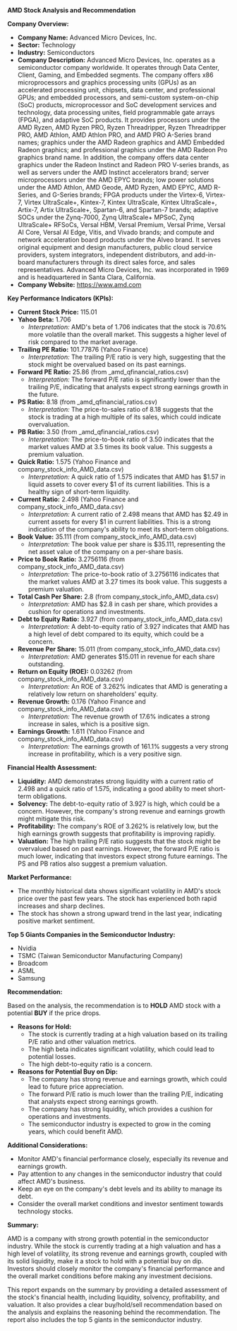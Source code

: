 **AMD Stock Analysis and Recommendation**

**Company Overview:**
*   **Company Name:** Advanced Micro Devices, Inc.
*   **Sector:** Technology
*   **Industry:** Semiconductors
*   **Company Description:** Advanced Micro Devices, Inc. operates as a semiconductor company worldwide. It operates through Data Center, Client, Gaming, and Embedded segments. The company offers x86 microprocessors and graphics processing units (GPUs) as an accelerated processing unit, chipsets, data center, and professional GPUs; and embedded processors, and semi-custom system-on-chip (SoC) products, microprocessor and SoC development services and technology, data processing unites, field programmable gate arrays (FPGA), and adaptive SoC products. It provides processors under the AMD Ryzen, AMD Ryzen PRO, Ryzen Threadripper, Ryzen Threadripper PRO, AMD Athlon, AMD Athlon PRO, and AMD PRO A-Series brand names; graphics under the AMD Radeon graphics and AMD Embedded Radeon graphics; and professional graphics under the AMD Radeon Pro graphics brand name. In addition, the company offers data center graphics under the Radeon Instinct and Radeon PRO V-series brands, as well as servers under the AMD Instinct accelerators brand; server microprocessors under the AMD EPYC brands; low power solutions under the AMD Athlon, AMD Geode, AMD Ryzen, AMD EPYC, AMD R-Series, and G-Series brands; FPGA products under the Virtex-6, Virtex-7, Virtex UltraScale+, Kintex-7, Kintex UltraScale, Kintex UltraScale+, Artix-7, Artix UltraScale+, Spartan-6, and Spartan-7 brands; adaptive SOCs under the Zynq-7000, Zynq UltraScale+ MPSoC, Zynq UltraScale+ RFSoCs, Versal HBM, Versal Premium, Versal Prime, Versal AI Core, Versal AI Edge, Vitis, and Vivado brands; and compute and network acceleration board products under the Alveo brand. It serves original equipment and design manufacturers, public cloud service providers, system integrators, independent distributors, and add-in-board manufacturers through its direct sales force, and sales representatives. Advanced Micro Devices, Inc. was incorporated in 1969 and is headquartered in Santa Clara, California.
*   **Company Website:** https://www.amd.com

**Key Performance Indicators (KPIs):**

*   **Current Stock Price:** 115.01
*   **Yahoo Beta:** 1.706
    *   *Interpretation:* AMD's beta of 1.706 indicates that the stock is 70.6% more volatile than the overall market. This suggests a higher level of risk compared to the market average.
*   **Trailing PE Ratio:** 101.77876 (Yahoo Finance)
    *   *Interpretation:* The trailing P/E ratio is very high, suggesting that the stock might be overvalued based on its past earnings.
*   **Forward PE Ratio:** 25.86 (from _amd_qfinancial_ratios.csv)
    *   *Interpretation:* The forward P/E ratio is significantly lower than the trailing P/E, indicating that analysts expect strong earnings growth in the future.
*  **PS Ratio:** 8.18 (from _amd_qfinancial_ratios.csv)
    *   *Interpretation:* The price-to-sales ratio of 8.18 suggests that the stock is trading at a high multiple of its sales, which could indicate overvaluation.
*   **PB Ratio:** 3.50 (from _amd_qfinancial_ratios.csv)
    *   *Interpretation:* The price-to-book ratio of 3.50 indicates that the market values AMD at 3.5 times its book value. This suggests a premium valuation.
*   **Quick Ratio:** 1.575 (Yahoo Finance and company_stock_info_AMD_data.csv)
    *   *Interpretation:* A quick ratio of 1.575 indicates that AMD has $1.57 in liquid assets to cover every $1 of its current liabilities. This is a healthy sign of short-term liquidity.
*   **Current Ratio:** 2.498 (Yahoo Finance and company_stock_info_AMD_data.csv)
    *   *Interpretation:* A current ratio of 2.498 means that AMD has $2.49 in current assets for every $1 in current liabilities. This is a strong indication of the company's ability to meet its short-term obligations.
*   **Book Value:** 35.111 (from company_stock_info_AMD_data.csv)
    *   *Interpretation:* The book value per share is $35.111, representing the net asset value of the company on a per-share basis.
*   **Price to Book Ratio:** 3.2756116 (from company_stock_info_AMD_data.csv)
    *   *Interpretation:* The price-to-book ratio of 3.2756116 indicates that the market values AMD at 3.27 times its book value. This suggests a premium valuation.
*   **Total Cash Per Share:** 2.8 (from company_stock_info_AMD_data.csv)
    *   *Interpretation:* AMD has $2.8 in cash per share, which provides a cushion for operations and investments.
*   **Debt to Equity Ratio:** 3.927 (from company_stock_info_AMD_data.csv)
    *   *Interpretation:* A debt-to-equity ratio of 3.927 indicates that AMD has a high level of debt compared to its equity, which could be a concern.
*   **Revenue Per Share:** 15.011 (from company_stock_info_AMD_data.csv)
    *   *Interpretation:* AMD generates $15.011 in revenue for each share outstanding.
*   **Return on Equity (ROE):** 0.03262 (from company_stock_info_AMD_data.csv)
    *   *Interpretation:* An ROE of 3.262% indicates that AMD is generating a relatively low return on shareholders' equity.
*   **Revenue Growth:** 0.176 (Yahoo Finance and company_stock_info_AMD_data.csv)
    *   *Interpretation:* The revenue growth of 17.6% indicates a strong increase in sales, which is a positive sign.
*   **Earnings Growth:** 1.611 (Yahoo Finance and company_stock_info_AMD_data.csv)
    *   *Interpretation:* The earnings growth of 161.1% suggests a very strong increase in profitability, which is a very positive sign.

**Financial Health Assessment:**

*   **Liquidity:** AMD demonstrates strong liquidity with a current ratio of 2.498 and a quick ratio of 1.575, indicating a good ability to meet short-term obligations.
*   **Solvency:** The debt-to-equity ratio of 3.927 is high, which could be a concern. However, the company's strong revenue and earnings growth might mitigate this risk.
*   **Profitability:** The company's ROE of 3.262% is relatively low, but the high earnings growth suggests that profitability is improving rapidly.
*   **Valuation:** The high trailing P/E ratio suggests that the stock might be overvalued based on past earnings. However, the forward P/E ratio is much lower, indicating that investors expect strong future earnings. The PS and PB ratios also suggest a premium valuation.

**Market Performance:**
*   The monthly historical data shows significant volatility in AMD's stock price over the past few years. The stock has experienced both rapid increases and sharp declines.
*   The stock has shown a strong upward trend in the last year, indicating positive market sentiment.

**Top 5 Giants Companies in the Semiconductor Industry:**
*   Nvidia
*   TSMC (Taiwan Semiconductor Manufacturing Company)
*   Broadcom
*   ASML
*   Samsung

**Recommendation:**

Based on the analysis, the recommendation is to **HOLD** AMD stock with a potential **BUY** if the price drops.

*   **Reasons for Hold:**
    *   The stock is currently trading at a high valuation based on its trailing P/E ratio and other valuation metrics.
    *   The high beta indicates significant volatility, which could lead to potential losses.
    *   The high debt-to-equity ratio is a concern.
*   **Reasons for Potential Buy on Dip:**
    *   The company has strong revenue and earnings growth, which could lead to future price appreciation.
    *   The forward P/E ratio is much lower than the trailing P/E, indicating that analysts expect strong earnings growth.
    *   The company has strong liquidity, which provides a cushion for operations and investments.
    *   The semiconductor industry is expected to grow in the coming years, which could benefit AMD.

**Additional Considerations:**

*   Monitor AMD's financial performance closely, especially its revenue and earnings growth.
*   Pay attention to any changes in the semiconductor industry that could affect AMD's business.
*   Keep an eye on the company's debt levels and its ability to manage its debt.
*   Consider the overall market conditions and investor sentiment towards technology stocks.

**Summary:**

AMD is a company with strong growth potential in the semiconductor industry. While the stock is currently trading at a high valuation and has a high level of volatility, its strong revenue and earnings growth, coupled with its solid liquidity, make it a stock to hold with a potential buy on dip. Investors should closely monitor the company's financial performance and the overall market conditions before making any investment decisions.

This report expands on the summary by providing a detailed assessment of the stock's financial health, including liquidity, solvency, profitability, and valuation. It also provides a clear buy/hold/sell recommendation based on the analysis and explains the reasoning behind the recommendation. The report also includes the top 5 giants in the semiconductor industry.